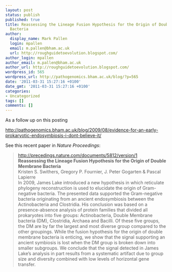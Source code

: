 ```yaml
---
layout: post
status: publish
published: true
title: Reassessing the Lineage Fusion Hypothesis for the Origin of Double Membrane
  Bacteria
author:
  display_name: Mark Pallen
  login: mpallen
  email: m.pallen@bham.ac.uk
  url: http://roughguidetoevolution.blogspot.com/
author_login: mpallen
author_email: m.pallen@bham.ac.uk
author_url: http://roughguidetoevolution.blogspot.com/
wordpress_id: 565
wordpress_url: http://pathogenomics.bham.ac.uk/blog/?p=565
date: '2011-03-31 15:27:16 +0100'
date_gmt: '2011-03-31 15:27:16 +0100'
categories:
- Uncategorized
tags: []
comments: []
---
```

<p>As a follow up on this posting</p>
<p><a href="http://pathogenomics.bham.ac.uk/blog/2009/08/evidence-for-an-early-prokaryotic-endosymbiosis-i-dont-believe-it/">http://pathogenomics.bham.ac.uk/blog/2009/08/evidence-for-an-early-prokaryotic-endosymbiosis-i-dont-believe-it/</a></p>
<p>See this recent paper in <em>Nature Proceedings</em>:</p>
<blockquote><p><a href="http://precedings.nature.com/documents/5812/version/1">http://precedings.nature.com/documents/5812/version/1</a><br />
<strong> Reassessing the Lineage Fusion Hypothesis for the Origin of Double Membrane Bacteria</strong><br />
Kristen S. Swithers, Gregory P. Fournier, J. Peter Gogarten &amp; Pascal Lapierre<br />
In 2009, James Lake introduced a new hypothesis in which reticulate phylogeny reconstruction is used to elucidate the origin of Gram-negative bacteria. The presented data supported the Gram-negative bacteria originating from an ancient endosymbiosis between the Actinobacteria and Clostridia. His conclusion was based on a presence-absence analysis of protein families that divided all prokaryotes into five groups: Actinobacteria, Double Membrane bacteria (DM), Clostridia, Archaea and Bacilli. Of these five groups, the DM are by far the largest and most diverse group compared to the other groupings. While the fusion hypothesis for the origin of double membrane bacteria is enticing, we show that the signal supporting an ancient symbiosis is lost when the DM group is broken down into smaller subgroups. We conclude that the signal detected in James Lake’s analysis in part results from a systematic artifact due to group size and diversity combined with low levels of horizontal gene transfer.</p></blockquote>
